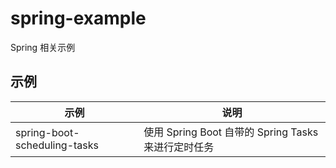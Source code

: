 # spring-example
Spring 相关示例

## 示例

示例 | 说明
--- | ---
spring-boot-scheduling-tasks | 使用 Spring Boot 自带的 Spring Tasks 来进行定时任务
